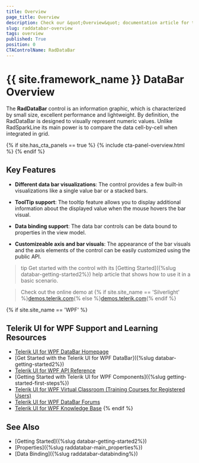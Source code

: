 ```yaml
---
title: Overview
page_title: Overview
description: Check our &quot;Overview&quot; documentation article for the RadDataBar {{ site.framework_name }} control.
slug: raddatabar-overview
tags: overview
published: True
position: 0
CTAControlName: RadDataBar
---
```


# {{ site.framework_name }} DataBar Overview

The __RadDataBar__ control is an information graphic, which is characterized by small size, excellent performance and lightweight. By definition, the RadDataBar is designed to visually represent numeric values. Unlike RadSparkLine its main power is to compare the data cell-by-cell when integrated in grid.

{% if site.has_cta_panels == true %}
{% include cta-panel-overview.html %}
{% endif %}

## Key Features

* __Different data bar visualizations__: The control provides a few built-in visualizations like a single value bar or a stacked bars.

* __ToolTip support__: The tooltip feature allows you to display additional information about the displayed value when the mouse hovers the bar visual.

* __Data binding support__: The data bar controls can be data bound to properties in the view model.

* __Customizeable axis and bar visuals__: The appearance of the bar visuals and the axis elements of the control can be easily customized using the public API.
	
>tip Get started with the control with its [Getting Started]({%slug databar-getting-started2%}) help article that shows how to use it in a basic scenario.

> Check out the online demo at {% if site.site_name == 'Silverlight' %}[demos.telerik.com](https://demos.telerik.com/silverlight/){% else %}[demos.telerik.com](https://demos.telerik.com/wpf/){% endif %}
    
{% if site.site_name == 'WPF' %}
## Telerik UI for WPF Support and Learning Resources

* [Telerik UI for WPF DataBar Homepage](https://www.telerik.com/products/wpf/databars.aspx)
* [Get Started with the Telerik UI for WPF DataBar]({%slug databar-getting-started2%})
* [Telerik UI for WPF API Reference](https://docs.telerik.com/devtools/wpf/api/)
* [Getting Started with Telerik UI for WPF Components]({%slug getting-started-first-steps%})
* [Telerik UI for WPF Virtual Classroom (Training Courses for Registered Users)](https://learn.telerik.com/learn/course/external/view/elearning/16/telerik-ui-for-wpf) 
* [Telerik UI for WPF DataBar Forums](https://www.telerik.com/forums/wpf)
* [Telerik UI for WPF Knowledge Base](https://docs.telerik.com/devtools/wpf/knowledge-base)
{% endif %}

## See Also  
* [Getting Started]({%slug databar-getting-started2%})
* [Properties]({%slug raddatabar-main_properties%})
* [Data Binding]({%slug raddatabar-databinding%})
